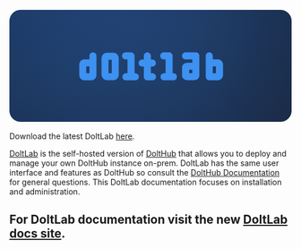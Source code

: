 ![](../../.gitbook/assets/doltlab-preview.png)

Download the latest DoltLab [here](https://doltlab-releases.s3.amazonaws.com/linux/amd64/doltlab-latest.zip).

[DoltLab](https://www.doltlab.com) is the self-hosted version of [DoltHub](https://www.dolthub.com) that allows you to deploy and manage your own DoltHub instance on-prem. DoltLab has the same user interface and features as DoltHub so consult the [DoltHub Documentation](../dolthub/README.md) for general questions. This DoltLab documentation focuses on installation and administration.

## For DoltLab documentation visit the new [DoltLab docs site](https://docs.doltlab.com).
